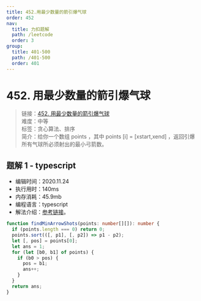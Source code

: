 ```yaml
---
title: 452.用最少数量的箭引爆气球
order: 452
nav:
  title: 力扣题解
  path: /leetcode
  order: 3
group:
  title: 401-500
  path: /401-500
  order: 401
---
```


# 452. 用最少数量的箭引爆气球

> 链接：[452. 用最少数量的箭引爆气球](https://leetcode-cn.com/problems/minimum-number-of-arrows-to-burst-balloons/)  
> 难度：中等  
> 标签：贪心算法、排序  
> 简介：给你一个数组 points ，其中 points [i] = [xstart,xend] ，返回引爆所有气球所必须射出的最小弓箭数。

## 题解 1 - typescript

- 编辑时间：2020.11.24
- 执行用时：140ms
- 内存消耗：45.9mb
- 编程语言：typescript
- 解法介绍：[参考链接](https://leetcode-cn.com/problems/minimum-number-of-arrows-to-burst-balloons/solution/yong-zui-shao-shu-liang-de-jian-yin-bao-qi-qiu-1-2/)。

```typescript
function findMinArrowShots(points: number[][]): number {
  if (points.length === 0) return 0;
  points.sort(([, p1], [, p2]) => p1 - p2);
  let [, pos] = points[0];
  let ans = 1;
  for (let [b0, b1] of points) {
    if (b0 > pos) {
      pos = b1;
      ans++;
    }
  }
  return ans;
}
```
